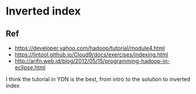# Inverted index

## Ref

- https://developer.yahoo.com/hadoop/tutorial/module4.html
- https://lintool.github.io/Cloud9/docs/exercises/indexing.html
- http://arifn.web.id/blog/2012/05/15/programming-hadoop-in-eclipse.html

I think the tutorial in YDN is the best, from intro to the solution to inverted index